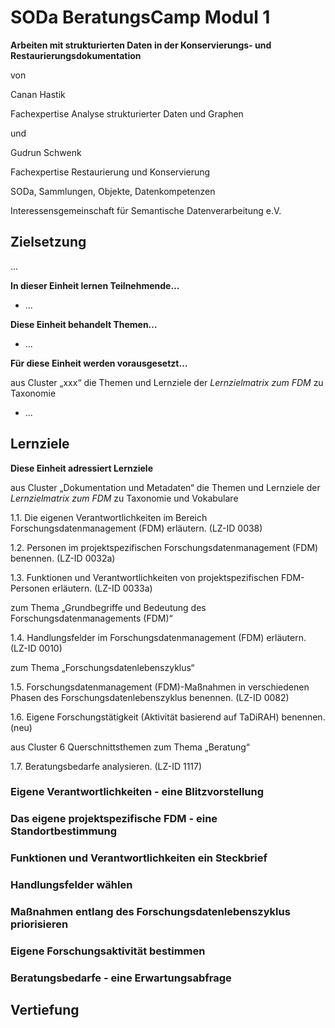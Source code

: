 <!--

author: Gudrun Schwenk und Canan Hastik  
email:    
version:  v1
language: DE

icon:     https://raw.githubusercontent.com/chastik/Beratung_Dateityp_Bild/refs/heads/main/SODa-Logo_full.svg
link:     https://raw.githubusercontent.com/chastik/Beratung/refs/heads/main/soda.css

comment:  WissKi SODA OERs

-->

# SODa BeratungsCamp Modul 1

**Arbeiten mit strukturierten Daten in der Konservierungs- und Restaurierungsdokumentation**

von 

Canan Hastik 

Fachexpertise Analyse strukturierter Daten und Graphen

und 

Gudrun Schwenk

Fachexpertise Restaurierung und Konservierung

SODa, Sammlungen, Objekte, Datenkompetenzen

Interessensgemeinschaft für Semantische Datenverarbeitung e.V.


## Zielsetzung

...

**In dieser Einheit lernen Teilnehmende…**

* ...

**Diese Einheit behandelt Themen…**

* ...

**Für diese Einheit werden vorausgesetzt…**

aus Cluster „xxx“ die Themen und Lernziele der *Lernzielmatrix zum FDM* zu Taxonomie

* ...

## Lernziele

**Diese Einheit adressiert Lernziele**

aus Cluster „Dokumentation und Metadaten“ die Themen und Lernziele der *Lernzielmatrix zum FDM* zu Taxonomie und Vokabulare

1.1. Die eigenen Verantwortlichkeiten im Bereich Forschungsdatenmanagement (FDM) erläutern. (LZ-ID 0038)

1.2. Personen im projektspezifischen Forschungsdatenmanagement (FDM) benennen. (LZ-ID 0032a)

1.3. Funktionen und Verantwortlichkeiten von projektspezifischen FDM-Personen erläutern. (LZ-ID 0033a)


zum Thema „Grundbegriffe und Bedeutung des Forschungsdatenmanagements (FDM)“

1.4. Handlungsfelder im Forschungsdatenmanagement (FDM) erläutern. (LZ-ID 0010)


zum Thema „Forschungsdatenlebenszyklus“ 

1.5. Forschungsdatenmanagement (FDM)-Maßnahmen in verschiedenen Phasen des Forschungsdatenlebenszyklus benennen. (LZ-ID 0082)

1.6. Eigene Forschungstätigkeit (Aktivität basierend auf TaDiRAH) benennen. (neu)


aus Cluster 6 Querschnittsthemen zum Thema „Beratung“

1.7. Beratungsbedarfe analysieren. (LZ-ID 1117)


### Eigene Verantwortlichkeiten - eine Blitzvorstellung


### Das eigene projektspezifische FDM - eine Standortbestimmung


### Funktionen und Verantwortlichkeiten ein Steckbrief


### Handlungsfelder wählen


### Maßnahmen entlang des Forschungsdatenlebenszyklus priorisieren


### Eigene Forschungsaktivität bestimmen


### Beratungsbedarfe - eine Erwartungsabfrage



## Vertiefung